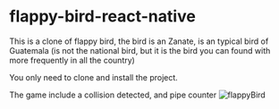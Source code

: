 ﻿# flappy-bird-react-native
This is a clone of flappy bird, the bird is an Zanate, is an typical bird of Guatemala (is not the national bird, but it is the bird you can found with more frequently in all the country)

You only need to clone and install the project.

The game include a collision detected, and pipe counter
![flappyBird](https://user-images.githubusercontent.com/76136932/143780771-f125e481-4313-4b23-a3c9-cd3dada0f420.gif)


